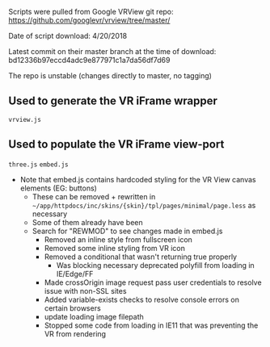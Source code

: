 Scripts were pulled from Google VRView git repo: https://github.com/googlevr/vrview/tree/master/

Date of script download:
4/20/2018

Latest commit on their master branch at the time of download:
bd12336b97eccd4adc9e877971c1a7da56df7d69

The repo is unstable (changes directly to master, no tagging)

## Used to generate the VR iFrame wrapper
`vrview.js`

## Used to populate the VR iFrame view-port
`three.js`
`embed.js`

* Note that embed.js contains hardcoded styling for the VR View canvas elements (EG: buttons)
  * These can be removed + rewritten in `~/app/httpdocs/inc/skins/{skin}/tpl/pages/minimal/page.less` as necessary
  * Some of them already have been
  * Search for "REWMOD" to see changes made in embed.js
    * Removed an inline style from fullscreen icon
    * Removed some inline styling from VR icon
    * Removed a conditional that wasn't returning true properly
      * Was blocking necessary deprecated polyfill from loading in IE/Edge/FF
    * Made crossOrigin image request pass user credentials to resolve issue with non-SSL sites
    * Added variable-exists checks to resolve console errors on certain browsers
    * update loading image filepath
    * Stopped some code from loading in IE11 that was preventing the VR from rendering
    
